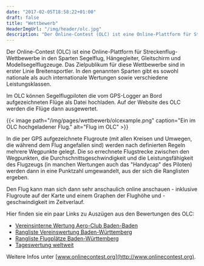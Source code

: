 ```yaml
---
date: "2017-02-05T18:58:22+01:00"
draft: false
title: "Wettbewerb"
HeaderImgUrl: "/img/header/olc.jpg"
description: "Der Online-Contest (OLC) ist eine Online-Plattform für Streckenflug-Wettbewerbe"
---
```


Der Online-Contest (OLC) ist eine Online-Plattform für Streckenflug-Wettbewerbe in den Sparten Segelflug, Hängegleiter, Gleitschirm und Modellsegelflugzeuge.
Das Zielpublikum für diese Wettbewerbe sind in erster Linie Breitensportler. In den genannten Sparten gibt es sowohl nationale als auch internationale Wertungen sowie verschiedene Leistungsklassen.

Im OLC können Segelflugpiloten die vom GPS-Logger an Bord aufgezeichneten Flüge als Datei hochladen.
Auf der Website des OLC werden die Flüge dann ausgewertet.

{{< image path="/img/pages/wettbewerb/olcexample.png" caption="Ein im OLC hochgeladener Flug." alt="Flug im OLC" >}}

In die per GPS aufgezeichnete Flugroute (mit allen Kreisen und Umwegen, die während dem Flug angefallen sind) werden nach definierten Regeln mehrere Wegpunkte gelegt. Die so errechnete Flugstrecke zwischen den Wegpunkten, die Durchschnittsgeschwindigkeit und die Leistungsfähigkeit des Flugzeugs (in manchen Wertungen auch das "Handycap" des Piloten) werden dann in eine Punktzahl umgewandelt, aus der sich die Ranglisten ergeben.

Den Flug kann man sich dann sehr anschaulich online anschauen - inklusive Flugroute auf der Karte und einem Graphen der Flughöhe und -geschwindigkeit im Zeitverlauf.

Hier finden sie ein paar Links zu Auszügen aus den Bewertungen des OLC:

* [Vereinsinterne Wertung Aero-Club Baden-Baden](http://www.onlinecontest.org/olc-2.0/gliding/club.html?cc=22&st=olcp&rt=olc&c=C0&sc=&sp=2018)
* [Rangliste Vereinswertung Baden-Württemberg](http://www.onlinecontest.org/olc-2.0/gliding/clubRanking.html?st=olcp&rt=olc&c=DE&sc=bw&sp=2018)
* [Rangliste Flugplätze Baden-Württemberg](http://www.onlinecontest.org/olc-2.0/gliding/airfieldRanking.html?rt=olc&sp=2018&st=olc&c=DE&sc=bw)
* [Tageswertung weltweit](http://www.onlinecontest.org/olc-2.0/gliding/daily.html)

Weitere Infos unter [www.onlinecontest.org](http://www.onlinecontest.org).

